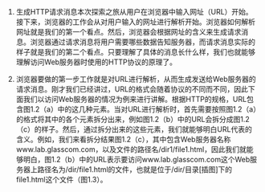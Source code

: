 1. 生成HTTP请求消息本次探索之旅从用户在浏览器中输入网址（URL）开始。接下来，浏览器的工作会从对用户输入的网址进行解析开始。浏览器如何解析网址就是我们的第一个看点。然后，浏览器会根据网址的含义来生成请求消息。浏览器通过请求消息将用户需要哪些数据告知服务器，而请求消息实际的样子就是我们的第二个看点。只要理解了具体的消息长什么样，我们也就能够理解访问Web服务器时使用的HTTP协议的原理了。

2. 浏览器要做的第一步工作就是对URL进行解析，从而生成发送给Web服务器的请求消息。刚才我们已经讲过，URL的格式会随着协议的不同而不同，因此下面我们以访问Web服务器的情况为例来进行讲解。根据HTTP的规格，URL包含图1.2（a）中的这几种元素。当对URL进行解析时，首先需要按照图1.2（a）的格式将其中的各个元素拆分出来，例如图1.2（b）中的URL会拆分成图1.2（c）的样子。然后，通过拆分出来的这些元素，我们就能够明白URL代表的含义。例如，我们来看拆分结果图1.2（c），其中包含Web服务器名称www.lab.glasscom.com，以及文件的路径名/dir1/file1.html，因此我们就能够明白，图1.2（b）中的URL表示要访问www.lab.glasscom.com这个Web服务器上路径名为/dir/file1.html的文件，也就是位于/dir/目录[插图]下的file1.html这个文件（图1.3）。